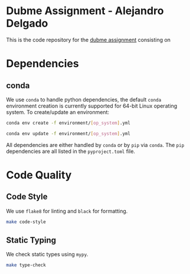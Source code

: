 # Dubme Assignment - Alejandro Delgado
This is the code repository for the [dubme assignment](Dubme_ML_engineer_-_problem_resolution_-_Alejandro_Delgado_Luezas.docx) consisting on



# Dependencies
## conda
We use `conda` to handle python dependencies, the default `conda` environment creation is currently supported for 64-bit Linux operating system.  To create/update an environment:

```sh
conda env create -f environment/[op_system].yml
```

```sh
conda env update -f environment/[op_system].yml
```

All dependencies are either handled by `conda` or by `pip` via `conda`. The `pip` dependencies are all listed in the `pyproject.toml` file.

# Code Quality
## Code Style
We use `flake8` for linting and `black` for formatting.

```sh
make code-style
```

## Static Typing
We check static types using `mypy`.
```sh
make type-check
```